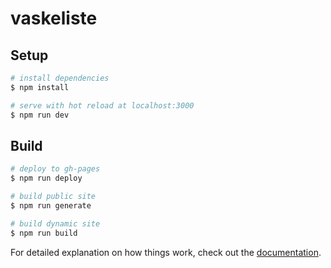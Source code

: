 # vaskeliste

## Setup

```bash
# install dependencies
$ npm install

# serve with hot reload at localhost:3000
$ npm run dev
```

## Build

```bash
# deploy to gh-pages
$ npm run deploy

# build public site
$ npm run generate

# build dynamic site
$ npm run build

```

For detailed explanation on how things work, check out the [documentation](https://nuxtjs.org).
